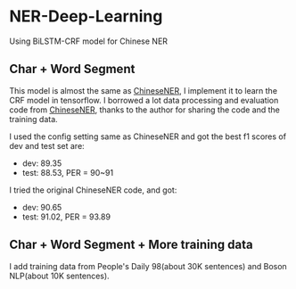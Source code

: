 # NER-Deep-Learning
Using BiLSTM-CRF model for Chinese NER

## Char + Word Segment
This model is almost the same as [ChineseNER](https://github.com/zjy-ucas/ChineseNER), I implement it to learn the CRF model in tensorflow. I borrowed a lot data processing and evaluation code from [ChineseNER](https://github.com/zjy-ucas/ChineseNER), thanks to the author for sharing the code and the training data.

I used the config setting same as ChineseNER and got the best f1 scores of dev and test set are:
- dev: 89.35
- test: 88.53, PER = 90~91

I tried the original ChineseNER code, and got:
- dev: 90.65
- test: 91.02, PER = 93.89

## Char + Word Segment + More training data
I add training data from People's Daily 98(about 30K sentences) and Boson NLP(about 10K sentences). 